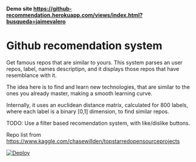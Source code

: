 
**Demo site https://github-recommendation.herokuapp.com/views/index.html?busqueda=jaimevalero**


# Github recomendation system 

Get famous repos that are similar to yours.
This system parses an user repos, label, names descriptipn, and it displays those repos that have resemblance with it.

The idea here is to find and learn new technologies, that are similar to the ones you already master, making a smooth learning curve.

Internally, it uses an euclidean distance matrix, calculated for 800 labels, where each label is a binary [0,1] dimension, to find similar repos.

TODO: Use a filter based recomendation system, with like/dislike buttons.


Repo list from https://www.kaggle.com/chasewillden/topstarredopensourceprojects



[![Deploy](https://www.herokucdn.com/deploy/button.svg)](https://heroku.com/deploy)

